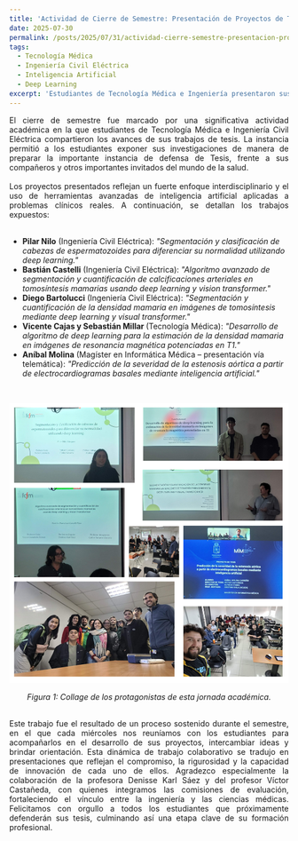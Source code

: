 ```yaml
---
title: 'Actividad de Cierre de Semestre: Presentación de Proyectos de Tesis de Tecnología Medica e Ingeniería'
date: 2025-07-30
permalink: /posts/2025/07/31/actividad-cierre-semestre-presentacion-proyectos-tesis/
tags:
  - Tecnología Médica
  - Ingeniería Civil Eléctrica
  - Inteligencia Artificial
  - Deep Learning
excerpt: 'Estudiantes de Tecnología Médica e Ingeniería presentaron sus tesis en una jornada de cierre de semestre, destacando aplicaciones de inteligencia artificial en salud.'
---
```


<div style="text-align: justify;">
El cierre de semestre fue marcado por una significativa actividad académica en la que estudiantes de Tecnología Médica e Ingeniería Civil Eléctrica compartieron los avances de sus trabajos de tesis. La instancia permitió a los estudiantes exponer sus investigaciones de manera de preparar la importante instancia de defensa de Tesis, frente a sus compañeros y otros importantes invitados del mundo de la salud.
</div>

<br>

<div style="text-align: justify;">
Los proyectos presentados reflejan un fuerte enfoque interdisciplinario y el uso de herramientas avanzadas de inteligencia artificial aplicadas a problemas clínicos reales. A continuación, se detallan los trabajos expuestos:
</div>

<br>

<ul>
  <li>
    <strong>Pilar Nilo</strong> (Ingeniería Civil Eléctrica): <em>"Segmentación y clasificación de cabezas de espermatozoides para diferenciar su normalidad utilizando deep learning."</em>
  </li>
  <li>
    <strong>Bastián Castelli</strong> (Ingeniería Civil Eléctrica): <em>"Algoritmo avanzado de segmentación y cuantificación de calcificaciones arteriales en tomosíntesis mamarias usando deep learning y vision transformer."</em>
  </li>  
   <li>
    <strong>Diego Bartolucci</strong> (Ingeniería Civil Eléctrica): <em>"Segmentación y cuantificación de la densidad mamaria en imágenes de tomosíntesis mediante deep learning y visual transformer."</em>
  </li>
  <li>
    <strong>Vicente Cajas y Sebastián Millar </strong> (Tecnología Médica): <em>"Desarrollo de algoritmo de deep learning para la estimación de la densidad mamaria en imágenes de resonancia magnética potenciadas en T1."</em>
  </li>
  <li>
    <strong>Aníbal Molina</strong> (Magíster en Informática Médica – presentación vía telemática): <em>"Predicción de la severidad de la estenosis aórtica a partir de electrocardiogramas basales mediante inteligencia artificial."</em>
  </li>
</ul>

<br>

<p align="center">
  <img src="/files/ImagenesTM_2025.png" alt="Collage de los protagonistas de esta jornada académica" style="max-width:100%; height:auto;">
</p>

<p align="center">
  <em>Figura 1: Collage de los protagonistas de esta jornada académica.</em>
</p>

<br>

<div style="text-align: justify;">
Este trabajo fue el resultado de un proceso sostenido durante el semestre, en el que cada miércoles nos reuníamos con los estudiantes para acompañarlos en el desarrollo de sus proyectos, intercambiar ideas y brindar orientación. Esta dinámica de trabajo colaborativo se tradujo en presentaciones que reflejan el compromiso, la rigurosidad y la capacidad de innovación de cada uno de ellos. Agradezco especialmente la colaboración de la profesora Denisse Karl Sáez y del profesor Víctor Castañeda, con quienes integramos las comisiones de evaluación, fortaleciendo el vínculo entre la ingeniería y las ciencias médicas. Felicitamos con orgullo a todos los estudiantes que próximamente defenderán sus tesis, culminando así una etapa clave de su formación profesional.
</div>
